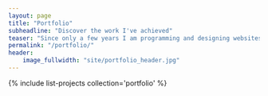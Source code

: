 ```yaml
---
layout: page
title: "Portfolio"
subheadline: "Discover the work I've achieved"
teaser: "Since only a few years I am programming and designing websites. I love to work with open source tools and learn via code from others."
permalink: "/portfolio/"
header:
    image_fullwidth: "site/portfolio_header.jpg"
---
```

{% include list-projects collection='portfolio' %}
